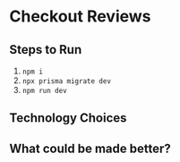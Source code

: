 # Checkout Reviews



## Steps to Run

1. `npm i`
2. `npx prisma migrate dev`
3. `npm run dev`

## Technology Choices

## What could be made better?
